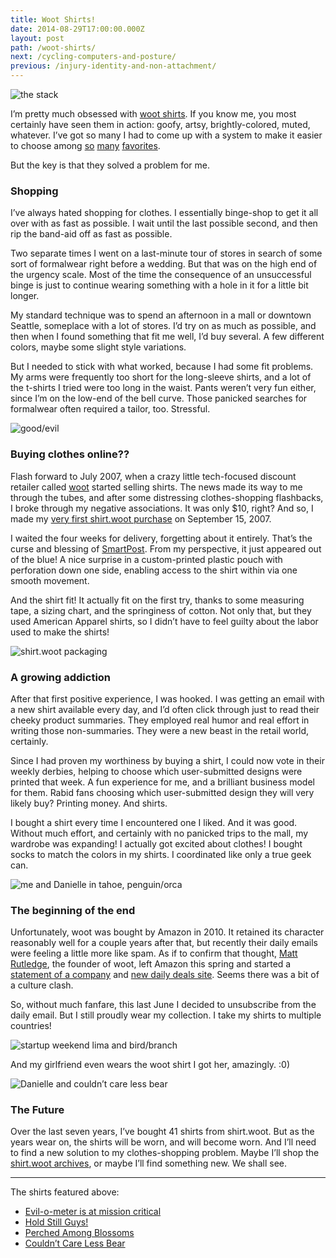 ```yaml
---
title: Woot Shirts!
date: 2014-08-29T17:00:00.000Z
layout: post
path: /woot-shirts/
next: /cycling-computers-and-posture/
previous: /injury-identity-and-non-attachment/
---
```


![the stack](https://static.sinap.ps/blog/2014/Aug/stack-1409176560527.jpg)

I’m pretty much obsessed with [woot shirts](http://shirt.woot.com). If you know me, you most certainly have seen them in action: goofy, artsy, brightly-colored, muted, whatever. I’ve got so many I had to come up with a system to make it easier to choose among [so](http://shirt.woot.com/offers/less-is-more) [many](http://shirt.woot.com/offers/using-your-melon) [favorites](http://shirt.woot.com/offers/avocado-man).

But the key is that they solved a problem for me.

### Shopping
I’ve always hated shopping for clothes. I essentially binge-shop to get it all over with as fast as possible. I wait until the last possible second, and then rip the band-aid off as fast as possible.

Two separate times I went on a last-minute tour of stores in search of some sort of formalwear right before a wedding. But that was on the high end of the urgency scale. Most of the time the consequence of an unsuccessful binge is just to continue wearing something with a hole in it for a little bit longer.

My standard technique was to spend an afternoon in a mall or downtown Seattle, someplace with a lot of stores. I’d try on as much as possible, and then when I found something that fit me well, I’d buy several. A few different colors, maybe some slight style variations.

But I needed to stick with what worked, because I had some fit problems. My arms were frequently too short for the long-sleeve shirts, and a lot of the t-shirts I tried were too long in the waist. Pants weren’t very fun either, since I’m on the low-end of the bell curve. Those panicked searches for formalwear often required a tailor, too. Stressful.

![good/evil](https://static.sinap.ps/blog/2014/Aug/good__evil-1409176567801.jpg)

### Buying clothes online??
Flash forward to July 2007, when a crazy little tech-focused discount retailer called [woot](http://woot.com) started selling shirts. The news made its way to me through the tubes, and after some distressing clothes-shopping flashbacks, I broke through my negative associations. It was only $10, right? And so, I made my [very first shirt.woot purchase](http://shirt.woot.com/offers/mental-notes) on September 15, 2007.

I waited the four weeks for delivery, forgetting about it entirely. That’s the curse and blessing of [SmartPost](http://shirt.woot.com/forums/viewpost.aspx?postid=3293778&pageindex=1). From my perspective, it just appeared out of the blue! A nice surprise in a custom-printed plastic pouch with perforation down one side, enabling access to the shirt within via one smooth movement.

And the shirt fit! It actually fit on the first try, thanks to some measuring tape, a sizing chart, and the springiness of cotton. Not only that, but they used American Apparel shirts, so I didn’t have to feel guilty about the labor used to make the shirts!

![shirt.woot packaging](https://static.sinap.ps/blog/2014/Aug/packages-1409176580694.jpg)

### A growing addiction
After that first positive experience, I was hooked. I was getting an email with a new shirt available every day, and I’d often click through just to read their cheeky product summaries. They employed real humor and real effort in writing those non-summaries. They were a new beast in the retail world, certainly.

Since I had proven my worthiness by buying a shirt, I could now vote in their weekly derbies, helping to choose which user-submitted designs were printed that week. A fun experience for me, and a brilliant business model for them. Rabid fans choosing which user-submitted design they will very likely buy? Printing money. And shirts.

I bought a shirt every time I encountered one I liked. And it was good. Without much effort, and certainly with no panicked trips to the mall, my wardrobe was expanding! I actually got excited about clothes! I bought socks to match the colors in my shirts. I coordinated like only a true geek can.

![me and Danielle in tahoe, penguin/orca](https://static.sinap.ps/blog/2014/Aug/orca-1409176591274.JPG)

### The beginning of the end
Unfortunately, woot was bought by Amazon in 2010. It retained its character reasonably well for a couple years after that, but recently their daily emails were feeling a little more like spam. As if to confirm that thought, [Matt Rutledge](http://www.dmagazine.com/publications/d-magazine/2014/july/matt-rutledge-woot-has-a-new-deal-mediocre-corporation?single=1), the founder of woot, left Amazon this spring and started a [statement of a company](http://mediocre.com) and [new daily deals site](http://meh.com). Seems there was a bit of a culture clash.

So, without much fanfare, this last June I decided to unsubscribe from the daily email. But I still proudly wear my collection. I take my shirts to multiple countries!

![startup weekend lima and bird/branch](https://static.sinap.ps/blog/2014/Aug/perched-1409176600983.jpg)

And my girlfriend even wears the woot shirt I got her, amazingly. :0)

![Danielle and couldn’t care less bear](https://static.sinap.ps/blog/2014/Aug/couldn_t_care_less-1409176647081.jpg)

### The Future
Over the last seven years, I’ve bought 41 shirts from shirt.woot. But as the years wear on, the shirts will be worn, and will become worn. And I’ll need to find a new solution to my clothes-shopping problem. Maybe I’ll shop the [shirt.woot archives](http://shirt.woot.com/catalog?ref=sh_ctlg), or maybe I’ll find something new. We shall see.

---

The shirts featured above:

* [Evil-o-meter is at mission critical](http://shirt.woot.com/offers/evil-o-meter-is-at-mission-critical)
* [Hold Still Guys!](http://shirt.woot.com/offers/hold-still-guys)
* [Perched Among Blossoms](http://shirt.woot.com/offers/perched-among-blossoms)
* [Couldn’t Care Less Bear](http://shirt.woot.com/offers/couldnt-care-less-bear)
